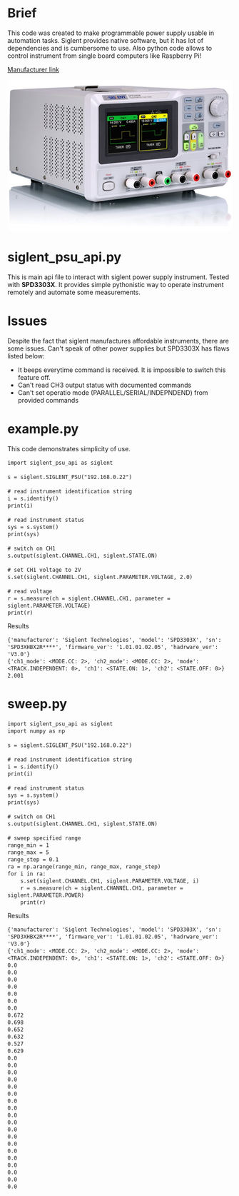Brief
=====
This code was created to make programmable power supply usable in automation tasks. Siglent provides native software, but it has lot of dependencies and is cumbersome to use. Also python code allows to control instrument from single board computers like Raspberry Pi!

[Manufacturer link](https://www.siglent.eu/spd3303x-e-power-supply.html)

![Instrument](SPD3000X-side1.jpg)


siglent_psu_api.py
==================
This is main api file to interact with siglent power supply instrument. Tested with **SPD3303X**. It provides simple pythonistic way to operate instrument remotely and automate some measurements.

Issues
======
Despite the fact that siglent manufactures affordable instruments, there are some issues. Can't speak of other power supplies but SPD3303X has flaws listed below:
* It beeps everytime command is received. It is impossible to switch this feature off.
* Can't read CH3 output status with documented commands
* Can't set operatio mode (PARALLEL/SERIAL/INDEPNDEND) from provided commands

example.py
==========
This code demonstrates simplicity of use. 

```
import siglent_psu_api as siglent

s = siglent.SIGLENT_PSU("192.168.0.22")

# read instrument identification string
i = s.identify()
print(i)

# read instrument status
sys = s.system()
print(sys)

# switch on CH1
s.output(siglent.CHANNEL.CH1, siglent.STATE.ON)

# set CH1 voltage to 2V
s.set(siglent.CHANNEL.CH1, siglent.PARAMETER.VOLTAGE, 2.0)

# read voltage
r = s.measure(ch = siglent.CHANNEL.CH1, parameter = siglent.PARAMETER.VOLTAGE)
print(r)

```

Results
```
{'manufacturer': 'Siglent Technologies', 'model': 'SPD3303X', 'sn': 'SPD3XHBX2R****', 'firmware_ver': '1.01.01.02.05', 'hadrware_ver': 'V3.0'}
{'ch1_mode': <MODE.CC: 2>, 'ch2_mode': <MODE.CC: 2>, 'mode': <TRACK.INDEPENDENT: 0>, 'ch1': <STATE.ON: 1>, 'ch2': <STATE.OFF: 0>}
2.001
```



sweep.py
========
```
import siglent_psu_api as siglent
import numpy as np

s = siglent.SIGLENT_PSU("192.168.0.22")

# read instrument identification string
i = s.identify()
print(i)

# read instrument status
sys = s.system()
print(sys)

# switch on CH1
s.output(siglent.CHANNEL.CH1, siglent.STATE.ON)

# sweep specified range
range_min = 1
range_max = 5
range_step = 0.1
ra = np.arange(range_min, range_max, range_step)
for i in ra:
    s.set(siglent.CHANNEL.CH1, siglent.PARAMETER.VOLTAGE, i)
    r = s.measure(ch = siglent.CHANNEL.CH1, parameter = siglent.PARAMETER.POWER)
    print(r)

```

Results

```
{'manufacturer': 'Siglent Technologies', 'model': 'SPD3303X', 'sn': 'SPD3XHBX2R****', 'firmware_ver': '1.01.01.02.05', 'hadrware_ver': 'V3.0'}
{'ch1_mode': <MODE.CC: 2>, 'ch2_mode': <MODE.CC: 2>, 'mode': <TRACK.INDEPENDENT: 0>, 'ch1': <STATE.ON: 1>, 'ch2': <STATE.OFF: 0>}
0.0
0.0
0.0
0.0
0.0
0.0
0.0
0.672
0.698
0.652
0.632
0.527
0.629
0.0
0.0
0.0
0.0
0.0
0.0
0.0
0.0
0.0
0.0
0.0
0.0
0.0
0.0
0.0
0.0
0.0
0.0
0.0
```
